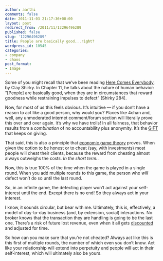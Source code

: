 ```yaml
---
author: aarthi
comments: false
date: 2011-11-03 21:17:36+00:00
layout: post
redirect_from: /2011/11/12296496289
published: false
slug: '12296496289'
title: People are basically good...right?
wordpress_id: 10545
categories:
- company
- chaos
post_format:
- Image
---
```


Some of you might recall that we’ve been reading [Here Comes Everybody](http://www.amazon.com/Here-Comes-Everybody-Organizing-Organizations/dp/0143114948%3FSubscriptionId%3DAKIAIIBINOD46VC3JCLQ%26tag%3Dstackoverfl08-20%26linkCode%3Dxm2%26camp%3D2025%26creative%3D165953%26creativeASIN%3D0143114948), by Clay Shirky. In Chapter 11, he talks about the nature of human behavior: “[People] are basically good, when they are in circumstances that reward goodness while restraining impulses to defect” (Shirky 284).

Now, for most of us this feels obvious. It’s intuitive — if you don’t have a reason to act like a good person, why would you? Places like 4chan and, well, any unmoderated internet comment/forum section will literally prove this over and over again. It’s why we have trolls! In all fairness, that behavior results from a _combination_ of no accountability plus anonymity. It’s the [GIFT](http://www.penny-arcade.com/comic/2004/3/19/) that keeps on giving.

That said, this is also a principle that [economic game theory](http://en.wikipedia.org/wiki/Game_theory) proves. When given the option to be honest or to cheat (say, with investments) most people will cheat their clients, because the reward from cheating almost always outweighs the costs. _In the short term._.

Now, this is true 100% of the time when the game is played in a single round. When you add multiple rounds to this game, the person who _will_ defect won’t do so until the last round.

So, in an infinite game, the defecting player won’t act against your self-interest until the end. Except there is no end! So they always act in your interest.

I know, it sounds circular, but bear with me. Ultimately, this is, effectively, a model of day-to-day business (and, by extension, social) interactions. No broker knows that the transaction they are handling is going to be the last one. There’s a risk of future lost revenue, even when it all gets [discounted](http://en.wikipedia.org/wiki/Discounting) and adjusted for time.

So how can you make sure that you’re not cheated? Always act like this is this first of multiple rounds, the number of which even you don’t know. Act like your relationship will extend into perpetuity and people will act in their self-interest, which will ultimately also be yours.


